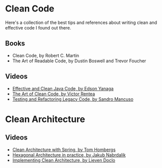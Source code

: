 # Clean Code

Here's a collection of the best tips and references about writing clean and effective code I found out there.

## Books

- Clean Code, by Robert C. Martin
- The Art of Readable Code, by Dustin Boswell and Trevor Foucher

## Videos

- [Effective and Clean Java Code, by Edson Yanaga](https://www.youtube.com/watch?v=03Mke-WMahQ)
- [The Art of Clean Code, by Victor Rentea](https://www.youtube.com/watch?v=AeWbJ5LIFNg)
- [Testing and Refactoring Legacy Code, by Sandro Mancuso](https://www.youtube.com/watch?v=_NnElPO5BU0)

# Clean Architecture

## Videos

- [Clean Architecture with Spring, by Tom Hombergs](https://www.youtube.com/watch?v=cPH5AiqLQTo)
- [Hexagonal Architecture in practice, by Jakub Nabrdalik](https://www.youtube.com/watch?v=sOaS83Ir8Ck)
- [Implementing Clean Architecture, by Lieven Doclo](https://www.youtube.com/watch?v=O6tdJO4aB7c)
